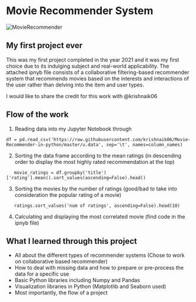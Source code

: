 # Movie Recommender System
![MovieRecommender](https://github.com/mansheelagarwal/Movie_Recommender_System/assets/76102724/7630c0a9-39ec-48f4-94e4-29aa1949795f)
## My first project ever
This was my first project completed in the year 2021 and it was my first choice due to its indulging subject and real-world applicability. The attached ipnyb file consists of a collaborative filtering-based recommender system that recommends movies based on the interests and interactions of the user rather than delving into the item and user types.

I would like to share the credit for this work with @krishnaik06

## Flow of the work
1. Reading data into my Jupyter Notebook through
```
df = pd.read_csv('https://raw.githubusercontent.com/krishnaik06/Movie-Recommender-in-python/master/u.data', sep='\t', names=column_names)
```
2. Sorting the data frame according to the mean ratings (in descending order to display the most highly rated recommendation at the top)
```
   movie_ratings = df.groupby('title')['rating'].mean().sort_values(ascending=False).head()
```
3. Sorting the movies by the number of ratings (good/bad to take into consideration the popular rating of a movie)
```
   ratings.sort_values('num of ratings', ascending=False).head(10)
```
4. Calculating and displaying the most correlated movie (find code in the ipnyb file)

## What I learned through this project 
- All about the different types of recommender systems (Chose to work on collaborative based recommender)
- How to deal with missing data and how to prepare or pre-process the data for a specific use
- Basic Python libraries including Numpy and Pandas
- Visualization libraries in Python (Matplotlib and Seaborn used)
- Most importantly, the flow of a project
